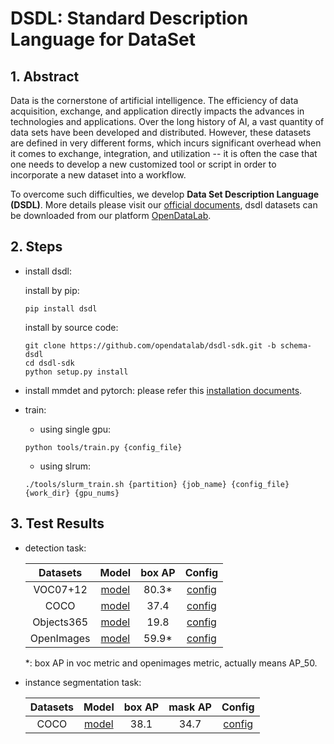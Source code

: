 # DSDL: Standard Description Language for DataSet

## 1. Abstract

Data is the cornerstone of artificial intelligence. The efficiency of data acquisition, exchange, and application directly impacts the advances in technologies and applications. Over the long history of AI, a vast quantity of data sets have been developed and distributed. However, these datasets are defined in very different forms, which incurs significant overhead when it comes to exchange, integration, and utilization -- it is often the case that one needs to develop a new customized tool or script in order to incorporate a new dataset into a workflow.

To overcome such difficulties, we develop **Data Set Description Language (DSDL)**. More details please visit our [official documents](https://opendatalab.github.io/dsdl-docs/getting_started/overview/), dsdl datasets can be downloaded from our platform [OpenDataLab](https://opendatalab.com/).

## 2. Steps

- install dsdl:

  install by pip:

  ```
  pip install dsdl
  ```

  install by source code:

  ```
  git clone https://github.com/opendatalab/dsdl-sdk.git -b schema-dsdl
  cd dsdl-sdk
  python setup.py install
  ```

- install mmdet and pytorch:
  please refer this [installation documents](https://mmdetection.readthedocs.io/en/latest/get_started.html).

- train:

  - using single gpu:

  ```
  python tools/train.py {config_file}
  ```

  - using slrum:

  ```
  ./tools/slurm_train.sh {partition} {job_name} {config_file} {work_dir} {gpu_nums}
  ```

## 3. Test Results

- detection task:

  |  Datasets  |                                                                                         Model                                                                                          | box AP |           Config            |
  | :--------: | :------------------------------------------------------------------------------------------------------------------------------------------------------------------------------------: | :----: | :-------------------------: |
  |  VOC07+12  |             [model](https://download.openmmlab.com/mmdetection/v2.0/pascal_voc/faster_rcnn_r50_fpn_1x_voc0712/faster_rcnn_r50_fpn_1x_voc0712_20220320_192712-54bef0f3.pth)             | 80.3\* |   [config](voc0712.py)    |
  |    COCO    |                   [model](https://download.openmmlab.com/mmdetection/v2.0/faster_rcnn/faster_rcnn_r50_fpn_1x_coco/faster_rcnn_r50_fpn_1x_coco_20200130-047c8118.pth)                   |  37.4  |     [config](coco.py)     |
  | Objects365 |       [model](https://download.openmmlab.com/mmdetection/v2.0/objects365/faster_rcnn_r50_fpn_16x4_1x_obj365v2/faster_rcnn_r50_fpn_16x4_1x_obj365v2_20221220_175040-5910b015.pth)       |  19.8  | [config](objects365v2.py) |
  | OpenImages | [model](https://download.openmmlab.com/mmdetection/v2.0/openimages/faster_rcnn_r50_fpn_32x2_cas_1x_openimages/faster_rcnn_r50_fpn_32x2_cas_1x_openimages_20220306_202424-98c630e5.pth) | 59.9\* | [config](openimagesv6.py) |

  \*: box AP in voc metric and openimages metric, actually means AP_50.

- instance segmentation task:

  | Datasets |                                                                    Model                                                                     | box AP | mask AP |            Config            |
  | :------: | :------------------------------------------------------------------------------------------------------------------------------------------: | :----: | :-----: | :--------------------------: |
  |   COCO   | [model](https://download.openmmlab.com/mmdetection/v2.0/mask_rcnn/mask_rcnn_r50_fpn_1x_coco/mask_rcnn_r50_fpn_1x_coco_20200205-d4b0c5d6.pth) |  38.1  |  34.7   | [config](coco_instance.py) |
